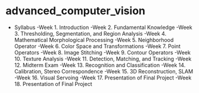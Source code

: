 # advanced_computer_vision

- Syllabus
-Week 1. Introduction
-Week 2. Fundamental Knowledge
-Week 3. Thresholding, Segmentation, and Region Analysis
-Week 4. Mathematical Morphological Processing
-Week 5. Neighborhood Operator
-Week 6. Color Space and Transformations
-Week 7. Point Operators
-Week 8. Image Stitching
-Week 9. Contour Operators
-Week 10. Texture Analysis
-Week 11. Detection, Matching, and Tracking
-Week 12. Midterm Exam
-Week 13. Recognition and Classification
-Week 14. Calibration, Stereo Correspondence
-Week 15. 3D Reconstruction, SLAM
-Week 16. Visual Servoing
-Week 17. Presentation of Final Project
-Week 18. Presentation of Final Project
